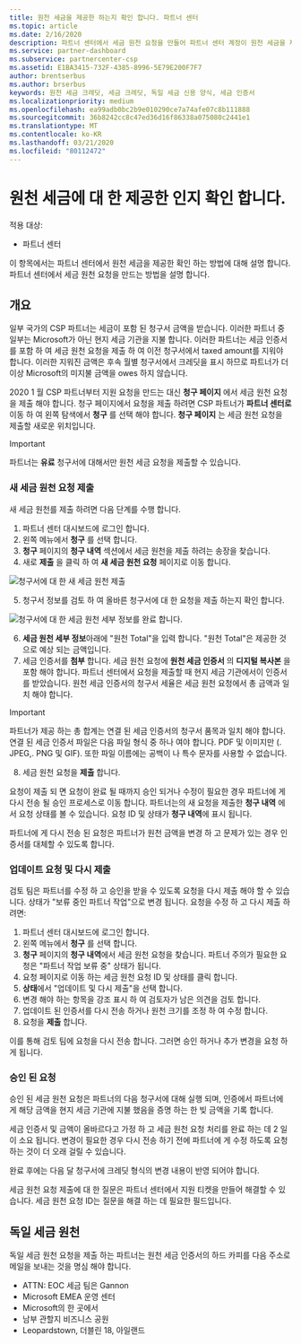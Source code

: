 ```yaml
---
title: 원천 세금을 제공한 하는지 확인 합니다. 파트너 센터
ms.topic: article
ms.date: 2/16/2020
description: 파트너 센터에서 세금 원천 요청을 만들어 파트너 센터 계정이 원천 세금을 제공한 하는지 확인 합니다.
ms.service: partner-dashboard
ms.subservice: partnercenter-csp
ms.assetid: E1BA3415-732F-4385-8996-5E79E200F7F7
author: brentserbus
ms.author: brserbus
keywords: 원천 세금 크레딧, 세금 크레딧, 독일 세금 신용 양식, 세금 인증서
ms.localizationpriority: medium
ms.openlocfilehash: ea99adb0bc2b9e010290ce7a74afe07c8b111888
ms.sourcegitcommit: 36b8242cc8c47ed36d16f86338a075080c2441e1
ms.translationtype: MT
ms.contentlocale: ko-KR
ms.lasthandoff: 03/21/2020
ms.locfileid: "80112472"
---
```

# <a name="make-sure-you-are-credited-for-withholding-tax"></a>원천 세금에 대 한 제공한 인지 확인 합니다.

적용 대상:

- 파트너 센터

이 항목에서는 파트너 센터에서 원천 세금을 제공한 확인 하는 방법에 대해 설명 합니다. 파트너 센터에서 세금 원천 요청을 만드는 방법을 설명 합니다.

## <a name="overview"></a>개요

일부 국가의 CSP 파트너는 세금이 포함 된 청구서 금액을 받습니다. 이러한 파트너 중 일부는 Microsoft가 아닌 현지 세금 기관을 지불 합니다. 이러한 파트너는 세금 인증서를 포함 하 여 세금 원천 요청을 제출 하 여 이전 청구서에서 taxed amount를 지워야 합니다. 이러한 지워진 금액은 후속 월별 청구서에서 크레딧을 표시 하므로 파트너가 더 이상 Microsoft의 미지불 금액을 owes 하지 않습니다.

2020 1 월 CSP 파트너부터 지원 요청을 만드는 대신 **청구 페이지** 에서 세금 원천 요청을 제출 해야 합니다. 청구 페이지에서 요청을 제출 하려면 CSP 파트너가 **파트너 센터로** 이동 하 여 왼쪽 탐색에서 **청구** 를 선택 해야 합니다. **청구 페이지** 는 세금 원천 요청을 제출할 새로운 위치입니다. 

> [!IMPORTANT]
> 파트너는 **유료** 청구서에 대해서만 원천 세금 요청을 제출할 수 있습니다.

### <a name="submit-a-new-tax-withholding-request"></a>새 세금 원천 요청 제출

새 세금 원천를 제출 하려면 다음 단계를 수행 합니다.

1. 파트너 센터 대시보드에 로그인 합니다.
2. 왼쪽 메뉴에서 **청구** 를 선택 합니다.
3. **청구** 페이지의 **청구 내역** 섹션에서 세금 원천을 제출 하려는 송장을 찾습니다.
4. 새로 **제출** 을 클릭 하 여 **새 세금 원천 요청** 페이지로 이동 합니다.

![청구서에 대 한 새 세금 원천 제출](images/wht1.png)

5. 청구서 정보를 검토 하 여 올바른 청구서에 대 한 요청을 제출 하는지 확인 합니다.

![청구서에 대 한 세금 원천 세부 정보를 완료 합니다.](images/wht2.png)

6. **세금 원천 세부 정보**아래에 "원천 Total"을 입력 합니다. "원천 Total"은 제공한 것으로 예상 되는 금액입니다.
7. 세금 인증서를 **첨부** 합니다. 세금 원천 요청에 **원천 세금 인증서** 의 **디지털 복사본** 을 포함 해야 합니다. 파트너 센터에서 요청을 제출할 때 현지 세금 기관에서이 인증서를 받았습니다. 원천 세금 인증서의 청구서 세율은 세금 원천 요청에서 총 금액과 일치 해야 합니다. 

> [!IMPORTANT]
> 파트너가 제공 하는 총 합계는 연결 된 세금 인증서의 청구서 품목과 일치 해야 합니다. 연결 된 세금 인증서 파일은 다음 파일 형식 중 하나 여야 합니다. PDF 및 이미지만 (. JPEG,. PNG 및 GIF). 또한 파일 이름에는 공백이 나 특수 문자를 사용할 수 없습니다.

8. 세금 원천 요청을 **제출** 합니다.

요청이 제출 되 면 요청이 완료 될 때까지 승인 되거나 수정이 필요한 경우 파트너에 게 다시 전송 될 승인 프로세스로 이동 합니다. 파트너는의 새 요청을 제출한 **청구 내역** 에서 요청 상태를 볼 수 있습니다. 요청 ID 및 상태가 **청구 내역**에 표시 됩니다.

파트너에 게 다시 전송 된 요청은 파트너가 원천 금액을 변경 하 고 문제가 있는 경우 인증서를 대체할 수 있도록 합니다. 

### <a name="update-request-and-resubmit"></a>업데이트 요청 및 다시 제출

검토 팀은 파트너를 수정 하 고 승인을 받을 수 있도록 요청을 다시 제출 해야 할 수 있습니다. 상태가 "보류 중인 파트너 작업"으로 변경 됩니다. 요청을 수정 하 고 다시 제출 하려면:
 
1. 파트너 센터 대시보드에 로그인 합니다.
2. 왼쪽 메뉴에서 **청구** 를 선택 합니다.
3. **청구** 페이지의 **청구 내역**에서 세금 원천 요청을 찾습니다. 파트너 주의가 필요한 요청은 "파트너 작업 보류 중" 상태가 됩니다.
4. 요청 페이지로 이동 하는 세금 원천 요청 ID 및 상태를 클릭 합니다.
5. **상태**에서 "업데이트 및 다시 제출"을 선택 합니다.
6. 변경 해야 하는 항목을 강조 표시 하 여 검토자가 남은 의견을 검토 합니다.
7. 업데이트 된 인증서를 다시 전송 하거나 원천 크기를 조정 하 여 수정 합니다.
8. 요청을 **제출** 합니다. 

이를 통해 검토 팀에 요청을 다시 전송 합니다. 그러면 승인 하거나 추가 변경을 요청 하 게 됩니다.
 
### <a name="approved-requests"></a>승인 된 요청

승인 된 세금 원천 요청은 파트너의 다음 청구서에 대해 실행 되며, 인증에서 파트너에 게 해당 금액을 현지 세금 기관에 지불 했음을 증명 하는 한 빚 금액을 기록 합니다.

세금 인증서 및 금액이 올바르다고 가정 하 고 세금 원천 요청 처리를 완료 하는 데 2 일이 소요 됩니다. 변경이 필요한 경우 다시 전송 하기 전에 파트너에 게 수정 하도록 요청 하는 것이 더 오래 걸릴 수 있습니다.

완료 후에는 다음 달 청구서에 크레딧 형식의 변경 내용이 반영 되어야 합니다.
 
세금 원천 요청 제출에 대 한 질문은 파트너 센터에서 지원 티켓을 만들어 해결할 수 있습니다. 세금 원천 요청 ID는 질문을 해결 하는 데 필요한 필드입니다.

## <a name="german-tax-withholding"></a>독일 세금 원천

독일 세금 원천 요청을 제출 하는 파트너는 원천 세금 인증서의 하드 카피를 다음 주소로 메일을 보내는 것을 명심 해야 합니다. 

- ATTN: EOC 세금 팀은 Gannon
- Microsoft EMEA 운영 센터
- Microsoft의 한 곳에서
- 남부 관할지 비즈니스 공원
- Leopardstown, 더블린 18, 아일랜드

